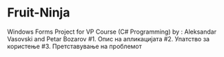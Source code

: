 # Fruit-Ninja
Windows Forms Project for VP Course (C# Programming) by : Aleksandar Vasovski and Petar Bozarov
#1. Опис на апликацијата
#2. Упатство за користење
#3. Претставување на проблемот
